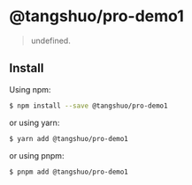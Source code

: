 # @tangshuo/pro-demo1

> undefined.

## Install

Using npm:

```bash
$ npm install --save @tangshuo/pro-demo1
```

or using yarn:

```bash
$ yarn add @tangshuo/pro-demo1
```

or using pnpm:

```bash
$ pnpm add @tangshuo/pro-demo1
```

